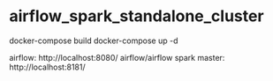 # airflow_spark_standalone_cluster
docker-compose build
docker-compose up -d

airflow: http://localhost:8080/  airflow/airflow
spark master: http://localhost:8181/

